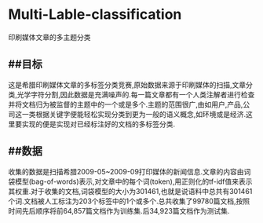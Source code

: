 Multi-Lable-classification
==========================

印刷媒体文章的多主题分类

##目标
----------

这是希腊印刷媒体文章的多标签分类竞赛,原始数据来源于印刷媒体的扫描,文章分类,光学字符分割,因此数据是充满噪声的.每一篇文章都有一个人类注解者进行检查并将文档归为被监督的主题中的一个或是多个.主题的范围很广,由如用户,产品,公司这一类根据关键字便能轻松实现分类到更为一般的语义概念,如环境或是经济.这里要实现的便是实现对已经标注好的文档的多标签分类.

##数据
---------------

收集的数据是扫描希腊2009-05~2009-09打印媒体的新闻信息.文章的内容由词袋模型(bag-of-words)表示,对文章中的每个词(token),用正则化的tf-idf值来表示其权重.对于收集的文档,词袋模型的大小为301461,也就是说语料中总共有301461个词.文档被人工标注为203个标签中的1个或多个.总共收集了99780篇文档,按照时间先后顺序将前64,857篇文档作为训练集.后34,923篇文档作为测试集.

